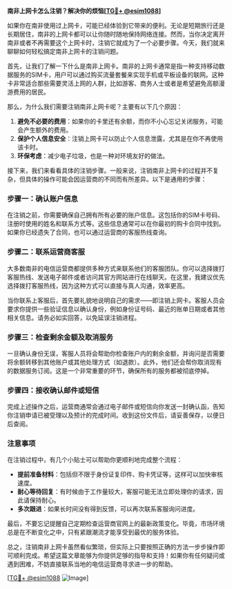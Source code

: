 **南非上网卡怎么注销？解决你的烦恼[[TG💪+ @esim1088](https://t.me/s/esim1088)]**

如果你在南非使用过上网卡，可能已经体验到它带来的便利。无论是短期旅行还是长期居住，南非的上网卡都可以让你随时随地保持网络连接。然而，当你决定离开南非或者不再需要这个上网卡时，注销它就成为了一个必要步骤。今天，我们就来聊聊如何轻松搞定南非上网卡的注销问题。

首先，让我们了解一下什么是南非上网卡。南非的上网卡通常是指一种支持移动数据服务的SIM卡，用户可以通过购买流量套餐来实现手机或平板设备的联网。这种卡非常适合那些需要灵活上网的人群，比如游客、商务人士或者是希望避免高额漫游费用的居民。

那么，为什么我们需要注销南非上网卡呢？主要有以下几个原因：

1. **避免不必要的费用**：如果你的卡里还有余额，而你不小心忘记关闭服务，可能会产生额外的费用。
2. **保护个人信息安全**：注销上网卡可以防止个人信息泄露，尤其是在你不再使用该卡时。
3. **环保考虑**：减少电子垃圾，也是一种对环境友好的做法。

接下来，我们来看看具体的注销步骤。一般来说，注销南非上网卡的过程并不复杂，但具体的操作可能会因运营商的不同而有所差异。以下是通用的步骤：

### 步骤一：确认账户信息

在注销之前，你需要确保自己拥有所有必要的账户信息。这包括你的SIM卡号码、注册时使用的姓名和联系方式等。这些信息通常可以在你最初的购卡合同中找到。如果你已经遗失了合同，也可以通过运营商的客服热线查询。

### 步骤二：联系运营商客服

大多数南非的电信运营商都提供多种方式来联系他们的客服团队。你可以选择拨打客服热线、发送电子邮件或者访问其官方网站进行在线聊天。在这里，我建议优先选择拨打客服热线，因为这种方式可以直接与真人沟通，效率更高。

当你联系上客服后，首先要礼貌地说明自己的需求——即注销上网卡。客服人员会要求你提供一些验证信息以确认身份，例如身份证号码、最近的账单日期或者其他相关信息。请务必如实回答，以免延误注销进程。

### 步骤三：检查剩余金额及取消服务

一旦确认身份无误，客服人员将会帮助你检查账户内的剩余金额，并询问是否需要将余额转移到其他账户或其他处理方式（如退款）。此外，他们还会帮你取消现有的数据服务订阅。这是一个非常重要的环节，确保所有的服务都被彻底停掉。

### 步骤四：接收确认邮件或短信

完成上述操作之后，运营商通常会通过电子邮件或短信向你发送一封确认函，告知你注销申请已被受理以及预计的完成时间。收到这份文件后，请妥善保存，以便日后查阅。

### 注意事项

在注销过程中，有几个小贴士可以帮助你更顺利地完成整个流程：

- **提前准备材料**：包括但不限于身份证复印件、购卡凭证等，这样可以加快审核速度。
- **耐心等待回复**：有时候由于工作量较大，客服可能无法立即处理你的请求，因此请保持耐心。
- **多次跟进**：如果长时间没有得到反馈，可以再次联系客服询问进度。

最后，不要忘记提醒自己定期检查运营商官网上的最新政策变化。毕竟，市场环境总是在不断变化之中，只有紧跟潮流才能享受到最优的服务体验。

总之，注销南非上网卡虽然看似繁琐，但实际上只要按照正确的方法一步步操作即可顺利完成。希望这篇文章能够为你提供足够的指导和支持！如果你有任何疑问或遇到困难，不妨直接联系当地的电信运营商寻求进一步的帮助。

[[TG💪+ @esim1088](https://t.me/s/esim1088) ![Image](https://i.postimg.cc/4NQfJmqS/Snipaste-2025-05-13-00-14-12.png)]